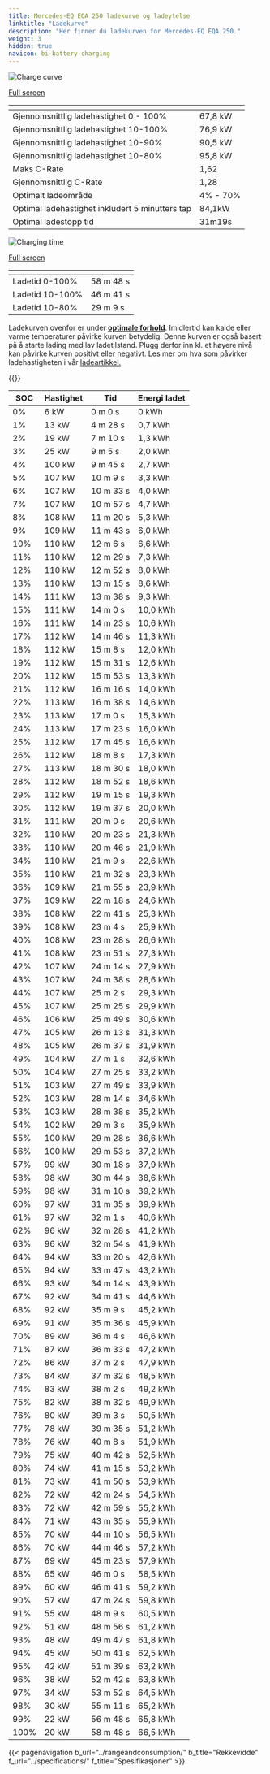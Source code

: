```yaml
---
title: Mercedes-EQ EQA 250 ladekurve og ladeytelse
linktitle: "Ladekurve"
description: "Her finner du ladekurven for Mercedes-EQ EQA 250."
weight: 3
hidden: true
navicon: bi-battery-charging
---
```

<!-- markdownlint-disable MD033 -->
<!-- markdownlint-disable MD010 -->
<img src="/images/models/mercedes/eqa/eqa_250/chargingcurve.svg" alt="Charge curve" class="img-fluid">

[Full screen](/images/models/mercedes/eqa/eqa_250/chargingcurve.svg)


<div class="table-responsive">
<table class="table table-striped border">
	<thead>
		<tr>
			<th>
			</th>
			<th>
			</th>
		</tr>
	</thead>
	<tbody>
		<tr>
			<td>
				Gjennomsnittlig ladehastighet 0 - 100%
			</td>
			<td>
				67,8 kW
			</td>
		</tr>
		<tr>
			<td>
				Gjennomsnittlig ladehastighet 10-100%
			</td>
			<td>
				76,9 kW
			</td>
		</tr>
		<tr>
			<td>
				Gjennomsnittlig ladehastighet 10-90%
			</td>
			<td>
				90,5 kW
			</td>
		</tr>
		<tr>
			<td>
				Gjennomsnittlig ladehastighet 10-80%
			</td>
			<td>
				95,8 kW
			</td>
		</tr>
		<tr>
			<td>
				Maks C-Rate
			</td>
			<td>
				1,62
			</td>
		</tr>
		<tr>
			<td>
				Gjennomsnittlig C-Rate
			</td>
			<td>
				1,28
			</td>
		</tr>
		<tr>
			<td>
				Optimalt ladeområde
			</td>
			<td>
				4% - 70%
			</td>
		</tr>
		<tr>
			<td>
				Optimal ladehastighet inkludert 5 minutters tap
			</td>
			<td>
				84,1kW
			</td>
		</tr>
		<tr>
			<td>
				Optimal ladestopp tid
			</td>
			<td>
				31m19s
			</td>
		</tr>
	</tbody>
</table>
</div>
<img src="/images/models/mercedes/eqa/eqa_250/chargingtime.svg" alt="Charging time" class="img-fluid">

[Full screen](/images/models/mercedes/eqa/eqa_250/chargingtime.svg)
<div class="table-responsive">
<table class="table table-striped border">
	<thead>
		<tr>
			<th>
			</th>
			<th>
			</th>
		</tr>
	</thead>
	<tbody>
		<tr>
			<td>
				Ladetid 0-100%
			</td>
			<td>
				 58 m 48 s
			</td>
		</tr>
		<tr>
			<td>
				Ladetid 10-100%
			</td>
			<td>
				 46 m 41 s
			</td>
		</tr>
		<tr>
			<td>
				Ladetid 10-80%
			</td>
			<td>
				 29 m 9 s
			</td>
		</tr>
	</tbody>
</table>
</div>


Ladekurven ovenfor er under **[optimale forhold](../../../../../technology/battery/charging/#temperatur)**. Imidlertid kan kalde eller varme temperaturer påvirke kurven betydelig. Denne kurven er også basert på å starte lading med lav ladetilstand. Plugg derfor inn kl. et høyere nivå kan påvirke kurven positivt eller negativt. Les mer om hva som påvirker ladehastigheten i vår [ladeartikkel.](../../../../../technology/battery/charging/)


{{<evkxdisplayaddarticle />}}
<div class="table-responsive">
<table class="table table-striped border">
	<thead>
		<tr>
			<th>
				SOC
			</th>
			<th>
				Hastighet
			</th>
			<th>
				Tid
			</th>
			<th>
				Energi ladet
			</th>
		</tr>
	</thead>
	<tbody>
		<tr>
			<td>
				0%
			</td>
			<td>
				6 kW
			</td>
			<td>
				 0 m 0 s
			</td>
			<td>
				0 kWh
			</td>
		</tr>
		<tr>
			<td>
				1%
			</td>
			<td>
				13 kW
			</td>
			<td>
				 4 m 28 s
			</td>
			<td>
				0,7 kWh
			</td>
		</tr>
		<tr>
			<td>
				2%
			</td>
			<td>
				19 kW
			</td>
			<td>
				 7 m 10 s
			</td>
			<td>
				1,3 kWh
			</td>
		</tr>
		<tr>
			<td>
				3%
			</td>
			<td>
				25 kW
			</td>
			<td>
				 9 m 5 s
			</td>
			<td>
				2,0 kWh
			</td>
		</tr>
		<tr>
			<td>
				4%
			</td>
			<td>
				100 kW
			</td>
			<td>
				 9 m 45 s
			</td>
			<td>
				2,7 kWh
			</td>
		</tr>
		<tr>
			<td>
				5%
			</td>
			<td>
				107 kW
			</td>
			<td>
				 10 m 9 s
			</td>
			<td>
				3,3 kWh
			</td>
		</tr>
		<tr>
			<td>
				6%
			</td>
			<td>
				107 kW
			</td>
			<td>
				 10 m 33 s
			</td>
			<td>
				4,0 kWh
			</td>
		</tr>
		<tr>
			<td>
				7%
			</td>
			<td>
				107 kW
			</td>
			<td>
				 10 m 57 s
			</td>
			<td>
				4,7 kWh
			</td>
		</tr>
		<tr>
			<td>
				8%
			</td>
			<td>
				108 kW
			</td>
			<td>
				 11 m 20 s
			</td>
			<td>
				5,3 kWh
			</td>
		</tr>
		<tr>
			<td>
				9%
			</td>
			<td>
				109 kW
			</td>
			<td>
				 11 m 43 s
			</td>
			<td>
				6,0 kWh
			</td>
		</tr>
		<tr>
			<td>
				10%
			</td>
			<td>
				110 kW
			</td>
			<td>
				 12 m 6 s
			</td>
			<td>
				6,6 kWh
			</td>
		</tr>
		<tr>
			<td>
				11%
			</td>
			<td>
				110 kW
			</td>
			<td>
				 12 m 29 s
			</td>
			<td>
				7,3 kWh
			</td>
		</tr>
		<tr>
			<td>
				12%
			</td>
			<td>
				110 kW
			</td>
			<td>
				 12 m 52 s
			</td>
			<td>
				8,0 kWh
			</td>
		</tr>
		<tr>
			<td>
				13%
			</td>
			<td>
				110 kW
			</td>
			<td>
				 13 m 15 s
			</td>
			<td>
				8,6 kWh
			</td>
		</tr>
		<tr>
			<td>
				14%
			</td>
			<td>
				111 kW
			</td>
			<td>
				 13 m 38 s
			</td>
			<td>
				9,3 kWh
			</td>
		</tr>
		<tr>
			<td>
				15%
			</td>
			<td>
				111 kW
			</td>
			<td>
				 14 m 0 s
			</td>
			<td>
				10,0 kWh
			</td>
		</tr>
		<tr>
			<td>
				16%
			</td>
			<td>
				111 kW
			</td>
			<td>
				 14 m 23 s
			</td>
			<td>
				10,6 kWh
			</td>
		</tr>
		<tr>
			<td>
				17%
			</td>
			<td>
				112 kW
			</td>
			<td>
				 14 m 46 s
			</td>
			<td>
				11,3 kWh
			</td>
		</tr>
		<tr>
			<td>
				18%
			</td>
			<td>
				112 kW
			</td>
			<td>
				 15 m 8 s
			</td>
			<td>
				12,0 kWh
			</td>
		</tr>
		<tr>
			<td>
				19%
			</td>
			<td>
				112 kW
			</td>
			<td>
				 15 m 31 s
			</td>
			<td>
				12,6 kWh
			</td>
		</tr>
		<tr>
			<td>
				20%
			</td>
			<td>
				112 kW
			</td>
			<td>
				 15 m 53 s
			</td>
			<td>
				13,3 kWh
			</td>
		</tr>
		<tr>
			<td>
				21%
			</td>
			<td>
				112 kW
			</td>
			<td>
				 16 m 16 s
			</td>
			<td>
				14,0 kWh
			</td>
		</tr>
		<tr>
			<td>
				22%
			</td>
			<td>
				113 kW
			</td>
			<td>
				 16 m 38 s
			</td>
			<td>
				14,6 kWh
			</td>
		</tr>
		<tr>
			<td>
				23%
			</td>
			<td>
				113 kW
			</td>
			<td>
				 17 m 0 s
			</td>
			<td>
				15,3 kWh
			</td>
		</tr>
		<tr>
			<td>
				24%
			</td>
			<td>
				113 kW
			</td>
			<td>
				 17 m 23 s
			</td>
			<td>
				16,0 kWh
			</td>
		</tr>
		<tr>
			<td>
				25%
			</td>
			<td>
				112 kW
			</td>
			<td>
				 17 m 45 s
			</td>
			<td>
				16,6 kWh
			</td>
		</tr>
		<tr>
			<td>
				26%
			</td>
			<td>
				112 kW
			</td>
			<td>
				 18 m 8 s
			</td>
			<td>
				17,3 kWh
			</td>
		</tr>
		<tr>
			<td>
				27%
			</td>
			<td>
				113 kW
			</td>
			<td>
				 18 m 30 s
			</td>
			<td>
				18,0 kWh
			</td>
		</tr>
		<tr>
			<td>
				28%
			</td>
			<td>
				112 kW
			</td>
			<td>
				 18 m 52 s
			</td>
			<td>
				18,6 kWh
			</td>
		</tr>
		<tr>
			<td>
				29%
			</td>
			<td>
				112 kW
			</td>
			<td>
				 19 m 15 s
			</td>
			<td>
				19,3 kWh
			</td>
		</tr>
		<tr>
			<td>
				30%
			</td>
			<td>
				112 kW
			</td>
			<td>
				 19 m 37 s
			</td>
			<td>
				20,0 kWh
			</td>
		</tr>
		<tr>
			<td>
				31%
			</td>
			<td>
				111 kW
			</td>
			<td>
				 20 m 0 s
			</td>
			<td>
				20,6 kWh
			</td>
		</tr>
		<tr>
			<td>
				32%
			</td>
			<td>
				110 kW
			</td>
			<td>
				 20 m 23 s
			</td>
			<td>
				21,3 kWh
			</td>
		</tr>
		<tr>
			<td>
				33%
			</td>
			<td>
				110 kW
			</td>
			<td>
				 20 m 46 s
			</td>
			<td>
				21,9 kWh
			</td>
		</tr>
		<tr>
			<td>
				34%
			</td>
			<td>
				110 kW
			</td>
			<td>
				 21 m 9 s
			</td>
			<td>
				22,6 kWh
			</td>
		</tr>
		<tr>
			<td>
				35%
			</td>
			<td>
				110 kW
			</td>
			<td>
				 21 m 32 s
			</td>
			<td>
				23,3 kWh
			</td>
		</tr>
		<tr>
			<td>
				36%
			</td>
			<td>
				109 kW
			</td>
			<td>
				 21 m 55 s
			</td>
			<td>
				23,9 kWh
			</td>
		</tr>
		<tr>
			<td>
				37%
			</td>
			<td>
				109 kW
			</td>
			<td>
				 22 m 18 s
			</td>
			<td>
				24,6 kWh
			</td>
		</tr>
		<tr>
			<td>
				38%
			</td>
			<td>
				108 kW
			</td>
			<td>
				 22 m 41 s
			</td>
			<td>
				25,3 kWh
			</td>
		</tr>
		<tr>
			<td>
				39%
			</td>
			<td>
				108 kW
			</td>
			<td>
				 23 m 4 s
			</td>
			<td>
				25,9 kWh
			</td>
		</tr>
		<tr>
			<td>
				40%
			</td>
			<td>
				108 kW
			</td>
			<td>
				 23 m 28 s
			</td>
			<td>
				26,6 kWh
			</td>
		</tr>
		<tr>
			<td>
				41%
			</td>
			<td>
				108 kW
			</td>
			<td>
				 23 m 51 s
			</td>
			<td>
				27,3 kWh
			</td>
		</tr>
		<tr>
			<td>
				42%
			</td>
			<td>
				107 kW
			</td>
			<td>
				 24 m 14 s
			</td>
			<td>
				27,9 kWh
			</td>
		</tr>
		<tr>
			<td>
				43%
			</td>
			<td>
				107 kW
			</td>
			<td>
				 24 m 38 s
			</td>
			<td>
				28,6 kWh
			</td>
		</tr>
		<tr>
			<td>
				44%
			</td>
			<td>
				107 kW
			</td>
			<td>
				 25 m 2 s
			</td>
			<td>
				29,3 kWh
			</td>
		</tr>
		<tr>
			<td>
				45%
			</td>
			<td>
				107 kW
			</td>
			<td>
				 25 m 25 s
			</td>
			<td>
				29,9 kWh
			</td>
		</tr>
		<tr>
			<td>
				46%
			</td>
			<td>
				106 kW
			</td>
			<td>
				 25 m 49 s
			</td>
			<td>
				30,6 kWh
			</td>
		</tr>
		<tr>
			<td>
				47%
			</td>
			<td>
				105 kW
			</td>
			<td>
				 26 m 13 s
			</td>
			<td>
				31,3 kWh
			</td>
		</tr>
		<tr>
			<td>
				48%
			</td>
			<td>
				105 kW
			</td>
			<td>
				 26 m 37 s
			</td>
			<td>
				31,9 kWh
			</td>
		</tr>
		<tr>
			<td>
				49%
			</td>
			<td>
				104 kW
			</td>
			<td>
				 27 m 1 s
			</td>
			<td>
				32,6 kWh
			</td>
		</tr>
		<tr>
			<td>
				50%
			</td>
			<td>
				104 kW
			</td>
			<td>
				 27 m 25 s
			</td>
			<td>
				33,2 kWh
			</td>
		</tr>
		<tr>
			<td>
				51%
			</td>
			<td>
				103 kW
			</td>
			<td>
				 27 m 49 s
			</td>
			<td>
				33,9 kWh
			</td>
		</tr>
		<tr>
			<td>
				52%
			</td>
			<td>
				103 kW
			</td>
			<td>
				 28 m 14 s
			</td>
			<td>
				34,6 kWh
			</td>
		</tr>
		<tr>
			<td>
				53%
			</td>
			<td>
				103 kW
			</td>
			<td>
				 28 m 38 s
			</td>
			<td>
				35,2 kWh
			</td>
		</tr>
		<tr>
			<td>
				54%
			</td>
			<td>
				102 kW
			</td>
			<td>
				 29 m 3 s
			</td>
			<td>
				35,9 kWh
			</td>
		</tr>
		<tr>
			<td>
				55%
			</td>
			<td>
				100 kW
			</td>
			<td>
				 29 m 28 s
			</td>
			<td>
				36,6 kWh
			</td>
		</tr>
		<tr>
			<td>
				56%
			</td>
			<td>
				100 kW
			</td>
			<td>
				 29 m 53 s
			</td>
			<td>
				37,2 kWh
			</td>
		</tr>
		<tr>
			<td>
				57%
			</td>
			<td>
				99 kW
			</td>
			<td>
				 30 m 18 s
			</td>
			<td>
				37,9 kWh
			</td>
		</tr>
		<tr>
			<td>
				58%
			</td>
			<td>
				98 kW
			</td>
			<td>
				 30 m 44 s
			</td>
			<td>
				38,6 kWh
			</td>
		</tr>
		<tr>
			<td>
				59%
			</td>
			<td>
				98 kW
			</td>
			<td>
				 31 m 10 s
			</td>
			<td>
				39,2 kWh
			</td>
		</tr>
		<tr>
			<td>
				60%
			</td>
			<td>
				97 kW
			</td>
			<td>
				 31 m 35 s
			</td>
			<td>
				39,9 kWh
			</td>
		</tr>
		<tr>
			<td>
				61%
			</td>
			<td>
				97 kW
			</td>
			<td>
				 32 m 1 s
			</td>
			<td>
				40,6 kWh
			</td>
		</tr>
		<tr>
			<td>
				62%
			</td>
			<td>
				96 kW
			</td>
			<td>
				 32 m 28 s
			</td>
			<td>
				41,2 kWh
			</td>
		</tr>
		<tr>
			<td>
				63%
			</td>
			<td>
				96 kW
			</td>
			<td>
				 32 m 54 s
			</td>
			<td>
				41,9 kWh
			</td>
		</tr>
		<tr>
			<td>
				64%
			</td>
			<td>
				94 kW
			</td>
			<td>
				 33 m 20 s
			</td>
			<td>
				42,6 kWh
			</td>
		</tr>
		<tr>
			<td>
				65%
			</td>
			<td>
				94 kW
			</td>
			<td>
				 33 m 47 s
			</td>
			<td>
				43,2 kWh
			</td>
		</tr>
		<tr>
			<td>
				66%
			</td>
			<td>
				93 kW
			</td>
			<td>
				 34 m 14 s
			</td>
			<td>
				43,9 kWh
			</td>
		</tr>
		<tr>
			<td>
				67%
			</td>
			<td>
				92 kW
			</td>
			<td>
				 34 m 41 s
			</td>
			<td>
				44,6 kWh
			</td>
		</tr>
		<tr>
			<td>
				68%
			</td>
			<td>
				92 kW
			</td>
			<td>
				 35 m 9 s
			</td>
			<td>
				45,2 kWh
			</td>
		</tr>
		<tr>
			<td>
				69%
			</td>
			<td>
				91 kW
			</td>
			<td>
				 35 m 36 s
			</td>
			<td>
				45,9 kWh
			</td>
		</tr>
		<tr>
			<td>
				70%
			</td>
			<td>
				89 kW
			</td>
			<td>
				 36 m 4 s
			</td>
			<td>
				46,6 kWh
			</td>
		</tr>
		<tr>
			<td>
				71%
			</td>
			<td>
				87 kW
			</td>
			<td>
				 36 m 33 s
			</td>
			<td>
				47,2 kWh
			</td>
		</tr>
		<tr>
			<td>
				72%
			</td>
			<td>
				86 kW
			</td>
			<td>
				 37 m 2 s
			</td>
			<td>
				47,9 kWh
			</td>
		</tr>
		<tr>
			<td>
				73%
			</td>
			<td>
				84 kW
			</td>
			<td>
				 37 m 32 s
			</td>
			<td>
				48,5 kWh
			</td>
		</tr>
		<tr>
			<td>
				74%
			</td>
			<td>
				83 kW
			</td>
			<td>
				 38 m 2 s
			</td>
			<td>
				49,2 kWh
			</td>
		</tr>
		<tr>
			<td>
				75%
			</td>
			<td>
				82 kW
			</td>
			<td>
				 38 m 32 s
			</td>
			<td>
				49,9 kWh
			</td>
		</tr>
		<tr>
			<td>
				76%
			</td>
			<td>
				80 kW
			</td>
			<td>
				 39 m 3 s
			</td>
			<td>
				50,5 kWh
			</td>
		</tr>
		<tr>
			<td>
				77%
			</td>
			<td>
				78 kW
			</td>
			<td>
				 39 m 35 s
			</td>
			<td>
				51,2 kWh
			</td>
		</tr>
		<tr>
			<td>
				78%
			</td>
			<td>
				76 kW
			</td>
			<td>
				 40 m 8 s
			</td>
			<td>
				51,9 kWh
			</td>
		</tr>
		<tr>
			<td>
				79%
			</td>
			<td>
				75 kW
			</td>
			<td>
				 40 m 42 s
			</td>
			<td>
				52,5 kWh
			</td>
		</tr>
		<tr>
			<td>
				80%
			</td>
			<td>
				74 kW
			</td>
			<td>
				 41 m 15 s
			</td>
			<td>
				53,2 kWh
			</td>
		</tr>
		<tr>
			<td>
				81%
			</td>
			<td>
				73 kW
			</td>
			<td>
				 41 m 50 s
			</td>
			<td>
				53,9 kWh
			</td>
		</tr>
		<tr>
			<td>
				82%
			</td>
			<td>
				72 kW
			</td>
			<td>
				 42 m 24 s
			</td>
			<td>
				54,5 kWh
			</td>
		</tr>
		<tr>
			<td>
				83%
			</td>
			<td>
				72 kW
			</td>
			<td>
				 42 m 59 s
			</td>
			<td>
				55,2 kWh
			</td>
		</tr>
		<tr>
			<td>
				84%
			</td>
			<td>
				71 kW
			</td>
			<td>
				 43 m 35 s
			</td>
			<td>
				55,9 kWh
			</td>
		</tr>
		<tr>
			<td>
				85%
			</td>
			<td>
				70 kW
			</td>
			<td>
				 44 m 10 s
			</td>
			<td>
				56,5 kWh
			</td>
		</tr>
		<tr>
			<td>
				86%
			</td>
			<td>
				70 kW
			</td>
			<td>
				 44 m 46 s
			</td>
			<td>
				57,2 kWh
			</td>
		</tr>
		<tr>
			<td>
				87%
			</td>
			<td>
				69 kW
			</td>
			<td>
				 45 m 23 s
			</td>
			<td>
				57,9 kWh
			</td>
		</tr>
		<tr>
			<td>
				88%
			</td>
			<td>
				65 kW
			</td>
			<td>
				 46 m 0 s
			</td>
			<td>
				58,5 kWh
			</td>
		</tr>
		<tr>
			<td>
				89%
			</td>
			<td>
				60 kW
			</td>
			<td>
				 46 m 41 s
			</td>
			<td>
				59,2 kWh
			</td>
		</tr>
		<tr>
			<td>
				90%
			</td>
			<td>
				57 kW
			</td>
			<td>
				 47 m 24 s
			</td>
			<td>
				59,8 kWh
			</td>
		</tr>
		<tr>
			<td>
				91%
			</td>
			<td>
				55 kW
			</td>
			<td>
				 48 m 9 s
			</td>
			<td>
				60,5 kWh
			</td>
		</tr>
		<tr>
			<td>
				92%
			</td>
			<td>
				51 kW
			</td>
			<td>
				 48 m 56 s
			</td>
			<td>
				61,2 kWh
			</td>
		</tr>
		<tr>
			<td>
				93%
			</td>
			<td>
				48 kW
			</td>
			<td>
				 49 m 47 s
			</td>
			<td>
				61,8 kWh
			</td>
		</tr>
		<tr>
			<td>
				94%
			</td>
			<td>
				45 kW
			</td>
			<td>
				 50 m 41 s
			</td>
			<td>
				62,5 kWh
			</td>
		</tr>
		<tr>
			<td>
				95%
			</td>
			<td>
				42 kW
			</td>
			<td>
				 51 m 39 s
			</td>
			<td>
				63,2 kWh
			</td>
		</tr>
		<tr>
			<td>
				96%
			</td>
			<td>
				38 kW
			</td>
			<td>
				 52 m 42 s
			</td>
			<td>
				63,8 kWh
			</td>
		</tr>
		<tr>
			<td>
				97%
			</td>
			<td>
				34 kW
			</td>
			<td>
				 53 m 52 s
			</td>
			<td>
				64,5 kWh
			</td>
		</tr>
		<tr>
			<td>
				98%
			</td>
			<td>
				30 kW
			</td>
			<td>
				 55 m 11 s
			</td>
			<td>
				65,2 kWh
			</td>
		</tr>
		<tr>
			<td>
				99%
			</td>
			<td>
				22 kW
			</td>
			<td>
				 56 m 48 s
			</td>
			<td>
				65,8 kWh
			</td>
		</tr>
		<tr>
			<td>
				100%
			</td>
			<td>
				20 kW
			</td>
			<td>
				 58 m 48 s
			</td>
			<td>
				66,5 kWh
			</td>
		</tr>
	</tbody>
</table>
</div>


{{< pagenavigation b_url="../rangeandconsumption/" b_title="Rekkevidde" f_url="../specifications/" f_title="Spesifikasjoner" >}}
